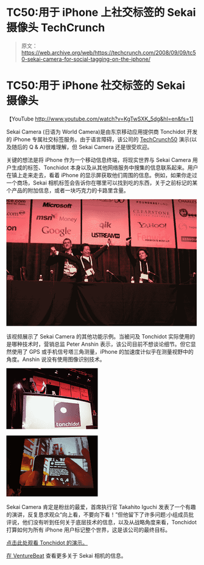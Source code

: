 # TC50:用于 iPhone 上社交标签的 Sekai 摄像头 TechCrunch

> 原文：<https://web.archive.org/web/https://techcrunch.com/2008/09/09/tc50-sekai-camera-for-social-tagging-on-the-iphone/>

# TC50:用于 iPhone 社交标签的 Sekai 摄像头

【YouTube http://www.youtube.com/watch?v=KgTwSXK_5dg&hl=en&fs=1]

Sekai Camera (日语为 World Camera)是由东京移动应用提供商 Tonchidot 开发的 iPhone 专属社交标签服务。由于语言障碍，该公司的 [TechCrunch50](https://web.archive.org/web/20230101063900/http://www.techcrunch50.com/) 演示(以及随后的 Q & A)很难理解，但 Sekai Camera 还是很受欢迎。

关键的想法是将 iPhone 作为一个移动信息终端，将现实世界与 Sekai Camera 用户生成的标签、Tonchidot 本身以及从其他网络服务中搜集的信息联系起来。用户在镇上走来走去，看着 iPhone 的显示屏获取他们周围的信息。例如，如果你走过一个商场，Sekai 相机标签会告诉你在哪里可以找到吃的东西，关于之前标记的某个产品的附加信息，或者一块巧克力的卡路里含量。

[![](img/efc5396e6b7aed22e70c6242382281af.png "2843567435_dd78d2987a")](https://web.archive.org/web/20230101063900/https://techcrunch.com/wp-content/uploads/2008/09/2843567435_dd78d2987a.jpg)

该视频展示了 Sekai Camera 的其他功能示例。当被问及 Tonchidot 实际使用的是哪种技术时，营销总监 Peter Anshin 表示，该公司目前不想谈论细节。但它显然使用了 GPS 或手机信号塔三角测量，iPhone 的加速度计似乎在测量视野中的角度。Anshin 说没有使用图像识别技术。

![](img/27118bbf347d8c4d17a170ae90b8f50c.png "2844404112_a5698b710e_m")

![](img/437828ad83866618d16c126b11badbdb.png "2843566815_38972403a4_m")

Sekai Camera 肯定是粉丝的最爱，首席执行官 Takahito Iguchi 发表了一个有趣的演讲，反复恳求观众“向上看，不要向下看！”但他留下了许多问题:小组成员批评说，他们没有听到任何关于底层技术的信息，以及从战略角度来看，Tonchidot 打算如何为所有 iPhone 用户标记整个世界，这是该公司的最终目标。

[点击此处观看 Tonchidot 的演示。](https://web.archive.org/web/20230101063900/http://www.techcrunch50.com/2008/conference/presenter.php?presenter=71#video)

[在 VentureBeat](https://web.archive.org/web/20230101063900/http://venturebeat.com/2008/09/09/sekai-camera-tag-real-world-objects-with-this-iphone-tool-from-the-future/) 查看更多关于 Sekai 相机的信息。